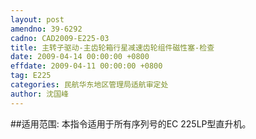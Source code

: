 ```yaml
---
layout: post
amendno: 39-6292
cadno: CAD2009-E225-03
title: 主转子驱动-主齿轮箱行星减速齿轮组件磁性塞-检查
date: 2009-04-14 00:00:00 +0800
effdate: 2009-04-11 00:00:00 +0800
tag: E225
categories: 民航华东地区管理局适航审定处
author: 沈国峰
---
```


##适用范围:
本指令适用于所有序列号的EC 225LP型直升机。

